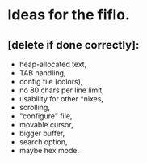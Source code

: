# Ideas for the fiflo.
## [delete if done correctly]:
- heap-allocated text,
- TAB handling,
- config file (colors),
- no 80 chars per line limit,
- usability for other *nixes,
- scrolling,
- "configure" file,
- movable cursor,
- bigger buffer,
- search option,
- maybe hex mode.

